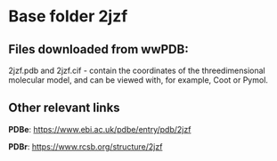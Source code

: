 # Base folder 2jzf

## Files downloaded from wwPDB:

2jzf.pdb and 2jzf.cif - contain the coordinates of the threedimensional molecular model, and can be viewed with, for example, Coot or Pymol.


## Other relevant links 
**PDBe**:  https://www.ebi.ac.uk/pdbe/entry/pdb/2jzf
 
**PDBr**: https://www.rcsb.org/structure/2jzf 

